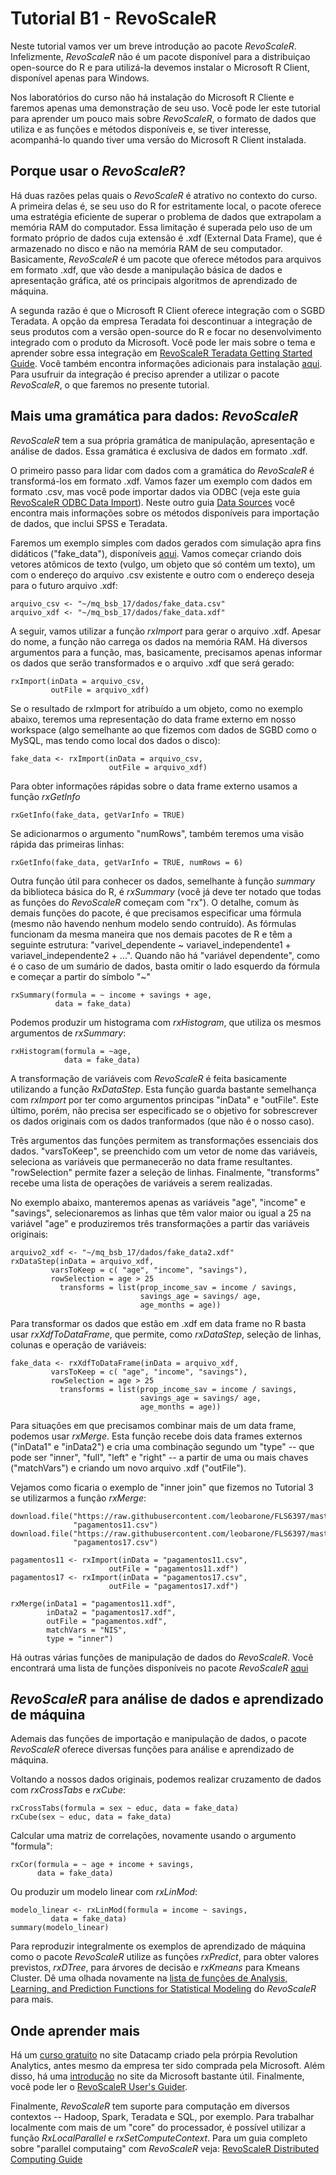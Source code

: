 # Tutorial B1 - RevoScaleR

Neste tutorial vamos ver um breve introdução ao pacote _RevoScaleR_. Infelizmente, _RevoScaleR_ não é um pacote disponível para a distribuiçao open-source do R e para utilizá-la devemos instalar o Microsoft R Client, disponível apenas para Windows.

Nos laboratórios do curso não há instalação do Microsoft R Cliente e faremos apenas uma demonstração de seu uso. Você pode ler este tutorial para aprender um pouco mais sobre _RevoScaleR_, o formato de dados que utiliza e as funções e métodos disponíveis e, se tiver interesse, acompanhá-lo quando tiver uma versão do Microsoft R Client instalada.

## Porque usar o _RevoScaleR_?

Há duas razões pelas quais o _RevoScaleR_ é atrativo no contexto do curso. A primeira delas é, se seu uso do R for estritamente local, o pacote oferece uma estratégia eficiente de superar o problema de dados que extrapolam a memória RAM do computador. Essa limitação é superada pelo uso de um formato próprio de dados cuja extensão é .xdf (External Data Frame), que é armazenado no disco e não na memória RAM de seu computador. Basicamente, _RevoScaleR_ é um pacote que oferece métodos para arquivos em formato .xdf, que vão desde a manipulação básica de dados e apresentação gráfica, até os principais algoritmos de aprendizado de máquina.

A segunda razão é que o Microsoft R Client oferece integração com o SGBD Teradata. A opção da empresa Teradata foi descontinuar a integração de seus produtos com a versão open-source do R e focar no desenvolvimento integrado com o produto da Microsoft. Você pode ler mais sobre o tema e aprender sobre essa integração em [RevoScaleR Teradata Getting Started Guide](https://msdn.microsoft.com/en-us/microsoft-r/scaler-teradata-getting-started). Você também encontra informações adicionais para instalação [aqui](https://msdn.microsoft.com/en-us/microsoft-r/rserver-install-teradata-client). Para usufruir da integração é preciso aprender a utilizar o pacote _RevoScaleR_, o que faremos no presente tutorial.

## Mais uma gramática para dados: _RevoScaleR_

_RevoScaleR_ tem a sua própria gramática de manipulação, apresentação e análise de dados. Essa gramática é exclusiva de dados em formato .xdf.

O primeiro passo para lidar com dados com a gramática do _RevoScaleR_ é transformá-los em formato .xdf. Vamos fazer um exemplo com dados em formato .csv, mas você pode importar dados via ODBC (veja este guia [RevoScaleR ODBC Data Import](https://msdn.microsoft.com/en-us/microsoft-r/scaler-odbc)). Neste outro guia [Data Sources](https://msdn.microsoft.com/en-us/microsoft-r/scaler-user-guide-data-source) você encontra mais informações sobre os métodos disponíveis para importação de dados, que inclui SPSS e Teradata.

Faremos um exemplo simples com dados gerados com simulação apra fins didáticos ("fake\_data"), disponíveis [aqui](https://raw.githubusercontent.com/leobarone/mq_bsb_17/master/dados/fake_data.csv). Vamos começar criando dois vetores atômicos de texto (vulgo, um objeto que só contém um texto), um com o endereço do arquivo .csv existente e outro com o endereço deseja para o futuro arquivo .xdf:

```{r}
arquivo_csv <- "~/mq_bsb_17/dados/fake_data.csv"
arquivo_xdf <- "~/mq_bsb_17/dados/fake_data.xdf"
```

A seguir, vamos utilizar a função _rxImport_ para gerar o arquivo .xdf. Apesar do nome, a função não carrega os dados na memória RAM. Há diversos argumentos para a função, mas, basicamente, precisamos apenas informar os dados que serão transformados e o arquivo .xdf que será gerado:

```{r}
rxImport(inData = arquivo_csv,
         outFile = arquivo_xdf)
```

Se o resultado de rxImport for atribuído a um objeto, como no exemplo abaixo, teremos uma representação do data frame externo em nosso workspace (algo semelhante ao que fizemos com dados de SGBD como o MySQL, mas tendo como local dos dados o disco):

```{r}
fake_data <- rxImport(inData = arquivo_csv,
                      outFile = arquivo_xdf)
```

Para obter informações rápidas sobre o data frame externo usamos a função _rxGetInfo_

```{r}
rxGetInfo(fake_data, getVarInfo = TRUE)
```

Se adicionarmos o argumento "numRows", também teremos uma visão rápida das primeiras linhas:

```{r}
rxGetInfo(fake_data, getVarInfo = TRUE, numRows = 6)
```

Outra função útil para conhecer os dados, semelhante à função _summary_ da biblioteca básica do R, é _rxSummary_ (você já deve ter notado que todas as funções do _RevoScaleR_ começam com "rx"). O detalhe, comum às demais funções do pacote, é que precisamos especificar uma fórmula (mesmo não havendo nenhum modelo sendo contruído). As fórmulas funcionam da mesma maneira que nos demais pacotes de R e têm a seguinte estrutura: "varivel_dependente ~ variavel_independente1 + variavel_independente2 + ...". Quando não há "variável dependente", como é o caso de um sumário de dados, basta omitir o lado esquerdo da fórmula e começar a partir do símbolo "~"

```{r}
rxSummary(formula = ~ income + savings + age, 
          data = fake_data)
```

Podemos produzir um histograma com _rxHistogram_, que utiliza os mesmos argumentos de _rxSummary_:

```{r}
rxHistogram(formula = ~age, 
            data = fake_data)
```

A transformação de variáveis com _RevoScaleR_ é feita basicamente utilizando a função _RxDataStep_. Esta função guarda bastante semelhança com _rxImport_ por ter como argumentos principas "inData" e "outFile". Este último, porém, não precisa ser especificado se o objetivo for sobrescrever os dados originais com os dados tranformados (que não é o nosso caso).

Três argumentos das funções permitem as transformações essenciais dos dados. "varsToKeep", se preenchido com um vetor de nome das variáveis, seleciona as variáveis que permanecerão no data frame resultantes. "rowSelection" permite fazer a seleção de linhas. Finalmente, "transforms" recebe uma lista de operações de variáveis a serem realizadas.

No exemplo abaixo, manteremos apenas as variáveis "age", "income" e "savings", selecionaremos as linhas que têm valor maior ou igual a 25 na variável "age" e produziremos três transformações a partir das variáveis originais: 

```{r}
arquivo2_xdf <- "~/mq_bsb_17/dados/fake_data2.xdf"
rxDataStep(inData = arquivo_xdf, 
         varsToKeep = c( "age", "income", "savings"),
         rowSelection = age > 25
	       transforms = list(prop_income_sav = income / savings,
	                         savings_age = savings/ age,
	                         age_months = age))
```

Para transformar os dados que estão em .xdf em data frame no R basta usar _rxXdfToDataFrame_, que permite, como _rxDataStep_, seleção de linhas, colunas e operação de variáveis:

```{r}
fake_data <- rxXdfToDataFrame(inData = arquivo_xdf,
         varsToKeep = c( "age", "income", "savings"),
         rowSelection = age > 25
	       transforms = list(prop_income_sav = income / savings,
	                         savings_age = savings/ age,
	                         age_months = age))
```

Para situações em que precisamos combinar mais de um data frame, podemos usar _rxMerge_. Esta função recebe dois data frames externos ("inData1" e "inData2") e cria uma combinação segundo um "type" -- que pode ser "inner", "full", "left" e "right" -- a partir de uma ou mais chaves ("matchVars") e criando um novo arquivo .xdf ("outFile").

Vejamos como ficaria o exemplo de "inner join" que fizemos no Tutorial 3 se utilizarmos a função _rxMerge_:

```{r}
download.file("https://raw.githubusercontent.com/leobarone/FLS6397/master/data/pagamentos11.csv",
              "pagamentos11.csv")
download.file("https://raw.githubusercontent.com/leobarone/FLS6397/master/data/pagamentos17.csv",
              "pagamentos17.csv")

pagamentos11 <- rxImport(inData = "pagamentos11.csv",
                      outFile = "pagamentos11.xdf")
pagamentos17 <- rxImport(inData = "pagamentos17.csv",
                      outFile = "pagamentos17.xdf")

rxMerge(inData1 = "pagamentos11.xdf", 
        inData2 = "pagamentos17.xdf",
        outFile = "pagamentos.xdf", 
        matchVars = "NIS",
        type = "inner")
```

Há outras várias funções de manipulação de dados do _RevoScaleR_. Você encontrará uma lista de funções disponíveis no pacote _RevoScaleR_ [aqui](https://msdn.microsoft.com/en-us/microsoft-r/scaler/scaler)

## _RevoScaleR_ para análise de dados e aprendizado de máquina

Ademais das funções de importação e manipulação de dados, o pacote _RevoScaleR_ oferece diversas funções para análise e aprendizado de máquina.

Voltando a nossos dados originais, podemos realizar cruzamento de dados com _rxCrossTabs_ e _rxCube_:

```{r}
rxCrossTabs(formula = sex ~ educ, data = fake_data)
rxCube(sex ~ educ, data = fake_data)
```

Calcular uma matriz de correlações, novamente usando o argumento "formula":

```{r}
rxCor(formula = ~ age + income + savings,
      data = fake_data)
```

Ou produzir um modelo linear com _rxLinMod_:

```{r}
modelo_linear <- rxLinMod(formula = income ~ savings, 
         data = fake_data)
summary(modelo_linear)
```

Para reproduzir integralmente os exemplos de aprendizado de máquina como o pacote _RevoScaleR_ utilize as funções _rxPredict_, para obter valores previstos, _rxDTree_, para árvores de decisão e _rxKmeans_ para Kmeans Cluster. Dê uma olhada novamente na [lista de funções de Analysis, Learning, and Prediction Functions for Statistical Modeling](https://msdn.microsoft.com/en-us/microsoft-r/scaler/scaler) do _RevoScaleR_ para mais.

## Onde aprender mais

Há um [curso gratuito](https://www.datacamp.com/community/open-courses/big-data-revolution-r-enterprise-tutorial) no site Datacamp criado pela prórpia Revolution Analytics, antes mesmo da empresa ter sido comprada pela Microsoft. Além disso, há uma [introdução](https://msdn.microsoft.com/en-us/microsoft-r/scaler-getting-started) no site da Microsoft bastante útil. Finalmente, você pode ler o [RevoScaleR User's Guider](https://packages.revolutionanalytics.com/doc/8.0.0/win/RevoScaleR_Users_Guide.pdf).

Finalmente, _RevoScaleR_ tem suporte para computação em diversos contextos -- Hadoop, Spark, Teradata e SQL, por exemplo. Para trabalhar localmente com mais de um "core" do processador, é possível utilizar a função _RxLocalParallel_ e _rxSetComputeContext_. Para um guia completo sobre "parallel computaing" com  _RevoScaleR_ veja: [RevoScaleR Distributed Computing Guide](https://packages.revolutionanalytics.com/doc/8.0.0/win/RevoScaleR_Distributed_Computing.pdf)

